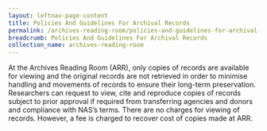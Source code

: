 ```yaml
---
layout: leftnav-page-content
title: Policies And Guidelines For Archival Records
permalink: /archives-reading-room/policies-and-guidelines-for-archival-records/
breadcrumb: Policies And Guidelines For Archival Records
collection_name: archives-reading-room
---
```


At the Archives Reading Room (ARR), only copies of records are available for viewing and the original records are not retrieved in order to minimise handling and movements of records to ensure their long-term preservation. Researchers can request to view, cite and reproduce copies of records subject to prior approval if required from transferring agencies and donors and compliance with NAS’s terms. There are no charges for viewing of records. However, a fee is charged to recover cost of copies made at ARR.